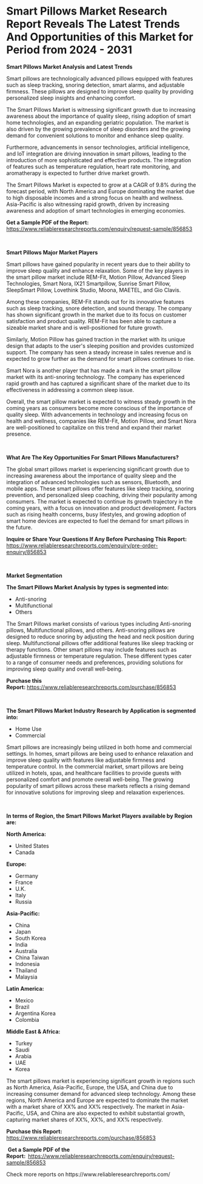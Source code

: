 <p><h1>Smart Pillows Market Research Report Reveals The Latest Trends And Opportunities of this Market for Period from 2024 - 2031</h1></p><p><strong>Smart Pillows Market Analysis and Latest Trends</strong></p>
<p><p>Smart pillows are technologically advanced pillows equipped with features such as sleep tracking, snoring detection, smart alarms, and adjustable firmness. These pillows are designed to improve sleep quality by providing personalized sleep insights and enhancing comfort.</p><p>The Smart Pillows Market is witnessing significant growth due to increasing awareness about the importance of quality sleep, rising adoption of smart home technologies, and an expanding geriatric population. The market is also driven by the growing prevalence of sleep disorders and the growing demand for convenient solutions to monitor and enhance sleep quality.</p><p>Furthermore, advancements in sensor technologies, artificial intelligence, and IoT integration are driving innovation in smart pillows, leading to the introduction of more sophisticated and effective products. The integration of features such as temperature regulation, heart rate monitoring, and aromatherapy is expected to further drive market growth.</p><p>The Smart Pillows Market is expected to grow at a CAGR of 9.8% during the forecast period, with North America and Europe dominating the market due to high disposable incomes and a strong focus on health and wellness. Asia-Pacific is also witnessing rapid growth, driven by increasing awareness and adoption of smart technologies in emerging economies.</p></p>
<p><strong>Get a Sample PDF of the Report:&nbsp;</strong> <a href="https://www.reliableresearchreports.com/enquiry/request-sample/856853">https://www.reliableresearchreports.com/enquiry/request-sample/856853</a></p>
<p>&nbsp;</p>
<p><strong>Smart Pillows Major Market Players</strong></p>
<p><p>Smart pillows have gained popularity in recent years due to their ability to improve sleep quality and enhance relaxation. Some of the key players in the smart pillow market include REM-Fit, Motion Pillow, Advanced Sleep Technologies, Smart Nora, IX21 Smartpillow, Sunrise Smart Pillow, SleepSmart Pillow, Lovethink Studio, Moona, MAETEL, and Gio Clavis.</p><p>Among these companies, REM-Fit stands out for its innovative features such as sleep tracking, snore detection, and sound therapy. The company has shown significant growth in the market due to its focus on customer satisfaction and product quality. REM-Fit has been able to capture a sizeable market share and is well-positioned for future growth.</p><p>Similarly, Motion Pillow has gained traction in the market with its unique design that adapts to the user's sleeping position and provides customized support. The company has seen a steady increase in sales revenue and is expected to grow further as the demand for smart pillows continues to rise.</p><p>Smart Nora is another player that has made a mark in the smart pillow market with its anti-snoring technology. The company has experienced rapid growth and has captured a significant share of the market due to its effectiveness in addressing a common sleep issue.</p><p>Overall, the smart pillow market is expected to witness steady growth in the coming years as consumers become more conscious of the importance of quality sleep. With advancements in technology and increasing focus on health and wellness, companies like REM-Fit, Motion Pillow, and Smart Nora are well-positioned to capitalize on this trend and expand their market presence.</p></p>
<p>&nbsp;</p>
<p><strong>What Are The Key Opportunities For Smart Pillows Manufacturers?</strong></p>
<p><p>The global smart pillows market is experiencing significant growth due to increasing awareness about the importance of quality sleep and the integration of advanced technologies such as sensors, Bluetooth, and mobile apps. These smart pillows offer features like sleep tracking, snoring prevention, and personalized sleep coaching, driving their popularity among consumers. The market is expected to continue its growth trajectory in the coming years, with a focus on innovation and product development. Factors such as rising health concerns, busy lifestyles, and growing adoption of smart home devices are expected to fuel the demand for smart pillows in the future.</p></p>
<p><strong>Inquire or Share Your Questions If Any Before Purchasing This Report:</strong> <a href="https://www.reliableresearchreports.com/enquiry/pre-order-enquiry/856853">https://www.reliableresearchreports.com/enquiry/pre-order-enquiry/856853</a></p>
<p>&nbsp;</p>
<p><strong>Market Segmentation</strong></p>
<p><strong>The Smart Pillows Market Analysis by types is segmented into:</strong></p>
<p><ul><li>Anti-snoring</li><li>Multifunctional</li><li>Others</li></ul></p>
<p><p>The Smart Pillows market consists of various types including Anti-snoring pillows, Multifunctional pillows, and others. Anti-snoring pillows are designed to reduce snoring by adjusting the head and neck position during sleep. Multifunctional pillows offer additional features like sleep tracking or therapy functions. Other smart pillows may include features such as adjustable firmness or temperature regulation. These different types cater to a range of consumer needs and preferences, providing solutions for improving sleep quality and overall well-being.</p></p>
<p><strong>Purchase this Report:&nbsp;</strong><a href="https://www.reliableresearchreports.com/purchase/856853">https://www.reliableresearchreports.com/purchase/856853</a></p>
<p>&nbsp;</p>
<p><strong>The Smart Pillows Market Industry Research by Application is segmented into:</strong></p>
<p><ul><li>Home Use</li><li>Commercial</li></ul></p>
<p><p>Smart pillows are increasingly being utilized in both home and commercial settings. In homes, smart pillows are being used to enhance relaxation and improve sleep quality with features like adjustable firmness and temperature control. In the commercial market, smart pillows are being utilized in hotels, spas, and healthcare facilities to provide guests with personalized comfort and promote overall well-being. The growing popularity of smart pillows across these markets reflects a rising demand for innovative solutions for improving sleep and relaxation experiences.</p></p>
<p>&nbsp;</p>
<p><strong>In terms of Region, the Smart Pillows Market Players available by Region are:</strong></p>
<p>
    <p> <strong> North America: </strong>
        <ul>
            <li>United States</li>
            <li>Canada</li>
        </ul>
        </p> 
    <p> <strong> Europe: </strong>
        <ul>
            <li>Germany</li>
            <li>France</li>
            <li>U.K.</li>
            <li>Italy</li>
            <li>Russia</li>
        </ul>
        </p> 
    <p> <strong> Asia-Pacific: </strong>
        <ul>
            <li>China</li>
            <li>Japan</li>
            <li>South Korea</li>
            <li>India</li>
            <li>Australia</li>
            <li>China Taiwan</li>
            <li>Indonesia</li>
            <li>Thailand</li>
            <li>Malaysia</li>
        </ul>
        </p> 
    <p> <strong> Latin America: </strong>
        <ul>
            <li>Mexico</li>
            <li>Brazil</li>
            <li>Argentina Korea</li>
            <li>Colombia</li>
        </ul>
        </p> 
    <p> <strong> Middle East & Africa: </strong>
        <ul>
            <li>Turkey</li>
            <li>Saudi</li>
            <li>Arabia</li>
            <li>UAE</li>
            <li>Korea</li>
        </ul>
    </p>
    </p>
<p><p>The smart pillows market is experiencing significant growth in regions such as North America, Asia-Pacific, Europe, the USA, and China due to increasing consumer demand for advanced sleep technology. Among these regions, North America and Europe are expected to dominate the market with a market share of XX% and XX% respectively. The market in Asia-Pacific, USA, and China are also expected to exhibit substantial growth, capturing market shares of XX%, XX%, and XX% respectively.</p></p>
<p><strong>Purchase this Report: </strong><a href="https://www.reliableresearchreports.com/purchase/856853">https://www.reliableresearchreports.com/purchase/856853</a></p>
<p>&nbsp;<strong>Get a Sample PDF of the Report:&nbsp;&nbsp;</strong><a href="https://www.reliableresearchreports.com/enquiry/request-sample/856853">https://www.reliableresearchreports.com/enquiry/request-sample/856853</a></p>
<p><strong></strong></p>
<p>Check more reports on https://www.reliableresearchreports.com/</p>